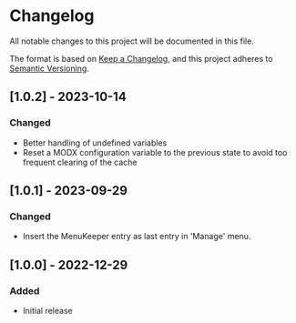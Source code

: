 # Changelog

All notable changes to this project will be documented in this file.

The format is based on [Keep a Changelog](https://keepachangelog.com/en/1.1.0/),
and this project adheres to [Semantic Versioning](https://semver.org/spec/v2.0.0.html).

## [1.0.2] - 2023-10-14

### Changed

- Better handling of undefined variables
- Reset a MODX configuration variable to the previous state to avoid too frequent clearing of the cache

## [1.0.1] - 2023-09-29

### Changed

- Insert the MenuKeeper entry as last entry in 'Manage' menu.

## [1.0.0] - 2022-12-29

### Added

- Initial release
